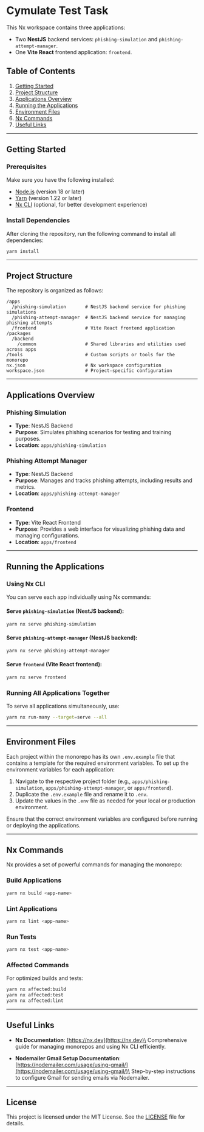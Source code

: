 # Cymulate Test Task

This Nx workspace contains three applications:

- Two **NestJS** backend services: `phishing-simulation` and `phishing-attempt-manager`.
- One **Vite React** frontend application: `frontend`.

## Table of Contents

1. [Getting Started](#getting-started)
2. [Project Structure](#project-structure)
3. [Applications Overview](#applications-overview)
4. [Running the Applications](#running-the-applications)
5. [Environment Files](#environment-files)
6. [Nx Commands](#nx-commands)
7. [Useful Links](#useful-links)

---

## Getting Started

### Prerequisites

Make sure you have the following installed:

- [Node.js](https://nodejs.org/) (version 18 or later)
- [Yarn](https://yarnpkg.com/) (version 1.22 or later)
- [Nx CLI](https://nx.dev/) (optional, for better development experience)

### Install Dependencies

After cloning the repository, run the following command to install all dependencies:

```bash
yarn install
```

---

## Project Structure

The repository is organized as follows:

```
/apps
  /phishing-simulation       # NestJS backend service for phishing simulations
  /phishing-attempt-manager  # NestJS backend service for managing phishing attempts
  /frontend                  # Vite React frontend application
/packages
  /backend
    /common                  # Shared libraries and utilities used across apps
/tools                       # Custom scripts or tools for the monorepo
nx.json                      # Nx workspace configuration
workspace.json               # Project-specific configuration
```

---

## Applications Overview

### Phishing Simulation

- **Type**: NestJS Backend
- **Purpose**: Simulates phishing scenarios for testing and training purposes.
- **Location**: `apps/phishing-simulation`

### Phishing Attempt Manager

- **Type**: NestJS Backend
- **Purpose**: Manages and tracks phishing attempts, including results and metrics.
- **Location**: `apps/phishing-attempt-manager`

### Frontend

- **Type**: Vite React Frontend
- **Purpose**: Provides a web interface for visualizing phishing data and managing configurations.
- **Location**: `apps/frontend`

---

## Running the Applications

### Using Nx CLI

You can serve each app individually using Nx commands:

#### Serve `phishing-simulation` (NestJS backend):

```bash
yarn nx serve phishing-simulation
```

#### Serve `phishing-attempt-manager` (NestJS backend):

```bash
yarn nx serve phishing-attempt-manager
```

#### Serve `frontend` (Vite React frontend):

```bash
yarn nx serve frontend
```

### Running All Applications Together

To serve all applications simultaneously, use:

```bash
yarn nx run-many --target=serve --all
```

---

## Environment Files

Each project within the monorepo has its own `.env.example` file that contains a template for the required environment variables. To set up the environment variables for each application:

1. Navigate to the respective project folder (e.g., `apps/phishing-simulation`, `apps/phishing-attempt-manager`, or `apps/frontend`).
2. Duplicate the `.env.example` file and rename it to `.env`.
3. Update the values in the `.env` file as needed for your local or production environment.

Ensure that the correct environment variables are configured before running or deploying the applications.

---

## Nx Commands

Nx provides a set of powerful commands for managing the monorepo:

### Build Applications

```bash
yarn nx build <app-name>
```

### Lint Applications

```bash
yarn nx lint <app-name>
```

### Run Tests

```bash
yarn nx test <app-name>
```

### Affected Commands

For optimized builds and tests:

```bash
yarn nx affected:build
yarn nx affected:test
yarn nx affected:lint
```

---

## Useful Links

- **Nx Documentation**: [https://nx.dev](https://nx.dev)\
  Comprehensive guide for managing monorepos and using Nx CLI efficiently.

- **Nodemailer Gmail Setup Documentation**: [https://nodemailer.com/usage/using-gmail/](https://nodemailer.com/usage/using-gmail/)\
  Step-by-step instructions to configure Gmail for sending emails via Nodemailer.

---

## License

This project is licensed under the MIT License. See the [LICENSE](LICENSE) file for details.

